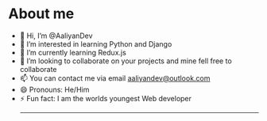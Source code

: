  # About me
- 👋 Hi, I’m @AaliyanDev
- 👀 I’m interested in learning Python and Django
- 🌱 I’m currently learning Redux.js
- 💞️ I’m looking to collaborate on your projects and mine fell free to collaborate
- 📫 You can contact me via email aaliyandev@outlook.com 
- 😄 Pronouns: He/Him
- ⚡ Fun fact: I am the worlds youngest
   Web developer
  <hr>


